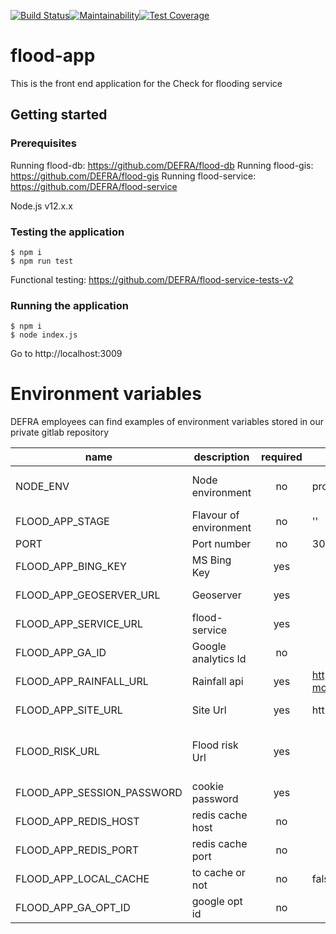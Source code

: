 [![Build Status](https://travis-ci.com/DEFRA/flood-app.svg?branch=master)](https://travis-ci.com/DEFRA/flood-app)[![Maintainability](https://api.codeclimate.com/v1/badges/07543b76346b60d1fa9d/maintainability)](https://codeclimate.com/github/DEFRA/flood-app/maintainability)[![Test Coverage](https://api.codeclimate.com/v1/badges/07543b76346b60d1fa9d/test_coverage)](https://codeclimate.com/github/DEFRA/flood-app/test_coverage)

# flood-app

This is the front end application for the Check for flooding service

## Getting started

### Prerequisites

Running flood-db: https://github.com/DEFRA/flood-db
Running flood-gis: https://github.com/DEFRA/flood-gis
Running flood-service: https://github.com/DEFRA/flood-service

Node.js v12.x.x

### Testing the application
```
$ npm i
$ npm run test
```

Functional testing: https://github.com/DEFRA/flood-service-tests-v2

### Running the application
```
$ npm i
$ node index.js
```

Go to http://localhost:3009

# Environment variables

DEFRA employees can find examples of environment variables stored in our private gitlab repository

| name     | description      | required | default |            valid            |             notes             |
|----------|------------------|:--------:|---------|:---------------------------:|:-----------------------------:|
| NODE_ENV | Node environment |    no    | production | development, dev, test, tst, production |                               |
| FLOOD_APP_STAGE | Flavour of environment | no | '' | ||
| PORT     | Port number      |    no    | 3009    |                             |                               |
| FLOOD_APP_BING_KEY   | MS Bing Key  |    yes    |         |                             | For location search |
| FLOOD_APP_GEOSERVER_URL   | Geoserver  |    yes    |         |                             | For maps ows |
| FLOOD_APP_SERVICE_URL   | flood-service  |    yes    |         |                             | For flood api |
| FLOOD_APP_GA_ID   | Google analytics Id |    no    |         |                             |  |
| FLOOD_APP_RAINFALL_URL | Rainfall api | yes | https://environment.data.gov.uk/flood-monitoring | |
| FLOOD_APP_SITE_URL   | Site Url  |    yes    | http://localhost:3009 |                             | For SEO metadata |
| FLOOD_RISK_URL   | Flood risk Url  |    yes    |  |                             | To link to correct flood risk environment |
| FLOOD_APP_SESSION_PASSWORD | cookie password | yes | | |
| FLOOD_APP_REDIS_HOST | redis cache host | no | | |  |
| FLOOD_APP_REDIS_PORT | redis cache port | no | | |  |
| FLOOD_APP_LOCAL_CACHE | to cache or not | no | false | |  |
| FLOOD_APP_GA_OPT_ID | google opt id | no | | |  |



